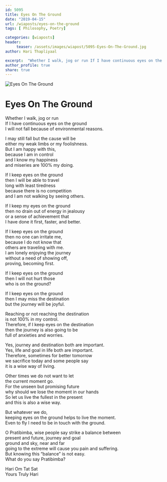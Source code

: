 ```yaml
--- 
id: 5095 
title: Eyes On The Ground
date: "2019-04-15"
url: /wiaposts/eyes-on-the-ground
tags: [ Philosophy, Poetry]    

categories: [wiaposts] 
header:
     teaser: /assets/images/wiapost/5095-Eyes-On-The-Ground.jpg
author: Hari Thapliyaal 

excerpt:  "Whether I walk, jog or run If I have continuous eyes on the ground  I will not fall because of environmental reasons."
author_profile: true 
share: true 
---
```


![Eyes On The Ground](/assets/images/wiapost/5095-Eyes-On-The-Ground.jpg)    
   
# Eyes On The Ground   
       
Whether I walk, jog or run     
If I have continuous eyes on the ground     
I will not fall because of environmental reasons.    
    
I may still fall but the cause will be     
either my weak limbs or my foolishness.     
But I am happy with this,     
because I am in control     
and I know my happiness     
and miseries are 100% my doing.    
    
If I keep eyes on the ground     
then I will be able to travel     
long with least tiredness     
because there is no competition     
and I am not walking by seeing others.    
    
If I keep my eyes on the ground     
then no drain out of energy in jealousy     
or a sense of achievement that     
I have done it first, faster, and better.    
    
If I keep eyes on the ground     
then no one can irritate me,     
because I do not know that     
others are traveling with me.     
I am lonely enjoying the journey     
without a need of showing off,     
proving, becoming first.    
    
If I keep eyes on the ground     
then I will not hurt those     
who is on the ground?    
    
If I keep eyes on the ground     
then I may miss the destination     
but the journey will be joyful.    
    
Reaching or not reaching the destination     
is not 100% in my control.     
Therefore, if I keep eyes on the destination     
then the journey is also going to be     
full of anxieties and worries.    
    
Yes, journey and destination both are important.     
Yes, life and goal in life both are important.     
Therefore, sometimes for better tomorrow     
we sacrifice today and some people say     
it is a wise way of living.    
    
Other times we do not want to let     
the current moment go.     
For the unseen but promising future     
why should we lose the moment in our hands     
So let us live the fullest in the present     
and this is also a wise way.    
    
But whatever we do,     
keeping eyes on the ground helps to live the moment.     
Even to fly I need to be in touch with the ground.    
    
O Pratibimba, wise people say strike a balance between     
present and future, journey and goal     
ground and sky, near and far     
going to the extreme will cause you pain and suffering.     
But knowing this “balance” is not easy.     
What do you say Pratibimba?    
    
Hari Om Tat Sat     
Yours Truly Hari    
